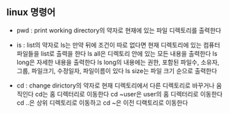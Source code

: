 linux 명령어
----------------------------------------
- pwd :
print working directory의 약자로 현재에 있는 파일 디렉토리를 출력한다

- is :
list의 약자로 ls는 만약 뒤에 조건이 따로 없다면 현재 디렉토리에 있는 컴퓨터 파일들을 list로 출력을 한다
ls all은 디렉토리 안에 있는 모든 내용을 출력한다 
ls long은 자세한 내용을 출력한다 ls long의 내용에는 권한, 포함된 파일수, 소유자, 그룹, 파일크기, 수정일자, 파일이름이 있다
ls size는 파일 크기 순으로 출력한다 

- cd :
change dirictory의 약자로 현재 디렉토리에서 다른 디렉토리로 바꾸거나 움직인다
cd는 홈 디렉터리로 이동한다 cd ~user은 user의 홈 디렉터리로 이동한다 
cd ..은 상위 디렉토리로 이동하고 cd ~은 이전 디랙토리로 이동한다 